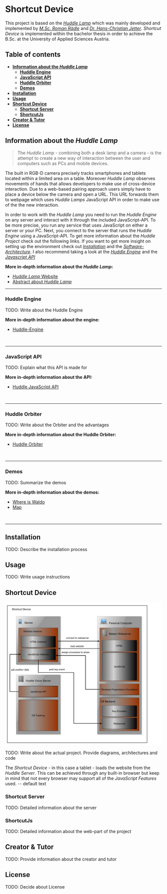 # Shortcut Device

This project is based on the [_Huddle Lamp_](https://github.com/huddlelamp/) which was mainly developed and implemented by [_M.Sc. Roman Rädle_](https://github.com/raedle) and [_Dr. Hans-Christian Jetter_](https://github.com/hcjetter). _Shortcut Device_ is implemented within the bachelor thesis in order to achieve the B.Sc. at the University of Applied Sciences Austria.

## Table of contents
- [**Information about the _Huddle Lamp_**](#information)
	- [**Huddle Engine**](#engine)
	- [**JavaScript API**](#api)
	- [**Huddle Orbiter**](#orbiter)
	- [**Demos**](#demos)
- [**Installation**](#installation)
- [**Usage**](#usage)
- [**Shortcut Device**](#device)
	- [**Shortcut Server**](#server)
	- [**ShortcutJs**](#js)
- [**Creator & Tutor**](#creator)
- [**License**](#license) 

<a name="information"></a>
## Information about the _Huddle Lamp_

> The _Huddle Lamp_ - combining both a desk lamp and a camera - is the attempt to create a new way of interaction between the user and computers such as PCs and mobile devices.  

The built in RGB-D camera precisely tracks smartphones and tablets located within a limited area on a table. Moreover _Huddle Lamp_ observes movements of hands that allows developers to make use of cross-device interaction. Due to a web-based pairing approach users simply have to place a device below the camera and open a URL. This URL forwards them to webpage which uses _Huddle Lamps_ JavaScript API in order to make use of the the new interaction.

In order to work with the _Huddle Lamp_ you need to run the _Huddle Engine_ on any server and interact with it through the included JavaScript-API. To be more precise, you run any service that uses JavaScript on either a server or your PC. Next, you connect to the server that runs the _Huddle Engine_ using a JavaScript-API. To get more information about the _Huddle Project_ check out the following links. If you want to get more insight on setting up the environment check out [_Installation_](#installation) and the [_Software-Architecture_](#architecture). I also recommend taking a look at the [_Huddle Engine_](#engine) and the [_Javascript API_](#api)

**More in-depth information about the _Huddle Lamp_:**

- [_Huddle Lamp_ Website](http://huddlelamp.org/)
- [Abstract about _Huddle Lamp_](http://huddlelamp.org/wp-content/uploads/2014/09/HuddleLamp_ITS2014.pdf#viewer.action=download)

---
<a name="engine"></a>
### Huddle Engine

TODO: Write about the Huddle Engine

**More in-depth information about the engine:**

- [Huddle-Engine](https://github.com/huddlelamp/huddle-engine)

<br/>

---
<a name="api"></a>
### JavaScript API

TODO: Explain what this API is made for

**More in-depth information about the API:**

- [Huddle JavaScript API](https://github.com/raedle/meteor-huddle)

<br/>

---
<a name="orbiter"></a>
### Huddle Orbiter

TODO: Write about the Orbiter and the advantages

**More in-depth information about the Huddle Orbiter:**

- [Huddle Orbiter](https://github.com/huddlelamp/huddle-orbiter)

<br/>

---
<a name="demos"></a>
### Demos

TODO: Summarize the demos

**More in-depth information about the demos:**

- [Where is Waldo](https://github.com/huddlelamp/where-is-waldo)
- [Map](https://github.com/huddlelamp/demo-app)

<br/>

---
<a name="installation"></a>
## Installation

TODO: Describe the installation process

<a name="usage"></a>
## Usage

TODO: Write usage instructions

<a name="device"></a>
## Shortcut Device

![software architecture](/diagram/img/architecture/softwareArchitecture.png)

TODO: Write about the actual project. Provide diagrams, architectures and code

The _Shortcut Device_ - in this case a tablet - loads the website from the _Huddle Server_. This can be achieved through any built-in browser but 
keep in mind that not every browser may support all of the _JavaScript Features_ used. -- default text

<a name="server"></a>
### Shortcut Server

TODO: Detailed information about the server

<a name="js"></a>
### ShortcutJs

TODO: Detailed information about the web-part of the project

<a name="creator"></a>
## Creator & Tutor

TODO: Provide information about the creator and tutor

<a name="license"></a>
## License

TODO: Decide about License